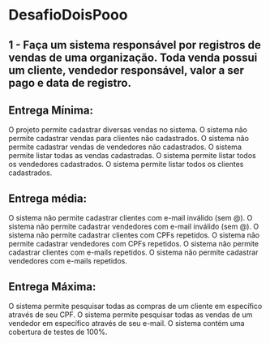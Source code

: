 # DesafioDoisPooo
 
## 1 - Faça um sistema responsável por registros de vendas de uma organização. Toda venda possui um cliente, vendedor responsável, valor a ser pago e data de registro. 

## Entrega Mínima:
O projeto permite cadastrar diversas vendas no sistema. 
O sistema não permite cadastrar vendas para clientes não cadastrados. 
O sistema não permite cadastrar vendas de vendedores não cadastrados.
O sistema permite listar todas as vendas cadastradas. 
O sistema permite listar todos os vendedores cadastrados. 
O sistema permite listar todos os clientes cadastrados. 

## Entrega média: 
O sistema não permite cadastrar clientes com e-mail inválido (sem @). 
O sistema não permite cadastrar vendedores com e-mail inválido (sem @). 
O sistema não permite cadastrar clientes com CPFs repetidos. 
O sistema não permite cadastrar vendedores com CPFs repetidos. 
O sistema não permite cadastrar clientes com e-mails repetidos. 
O sistema não permite cadastrar vendedores com e-mails repetidos.

## Entrega Máxima: 

O sistema permite pesquisar todas as compras de um cliente em específico através de seu CPF. 
O sistema permite pesquisar todas as vendas de um vendedor em específico através de seu e-mail. 
O sistema contém uma cobertura de testes de 100%.
